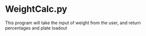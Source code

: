 # WeightCalc.py
This program will take the input of weight from the user, and return percentages and plate loadout
